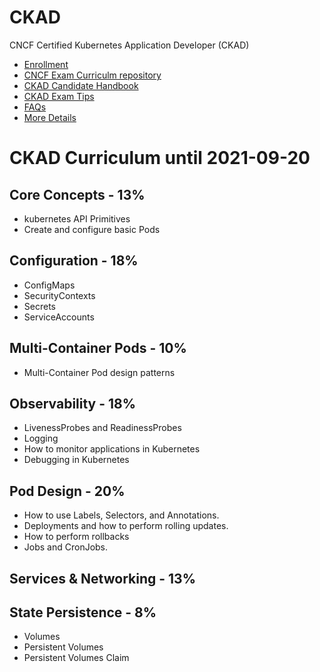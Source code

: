 # CKAD

CNCF Certified Kubernetes Application Developer (CKAD)

* [Enrollment](https://training.linuxfoundation.org/certification/certified-kubernetes-application-developer-ckad/)
* [CNCF Exam Curriculm repository](https://github.com/cncf/curriculum)
* [CKAD Candidate Handbook](https://www.cncf.io/certification/candidate-handbook)
* [CKAD Exam Tips](https://docs.linuxfoundation.org/tc-docs/certification/tips-cka-and-ckad)
* [FAQs](https://www.cncf.io/certification/expert/cka/faq/)
* [More Details](https://www.cncf.io/certification/ckad/)

# CKAD Curriculum until 2021-09-20

## Core Concepts - 13%
* kubernetes API Primitives
* Create and configure basic Pods

## Configuration - 18%
* ConfigMaps
* SecurityContexts
* Secrets
* ServiceAccounts

## Multi-Container Pods - 10%
* Multi-Container Pod design patterns

## Observability - 18%
* LivenessProbes and ReadinessProbes
* Logging
* How to monitor applications in Kubernetes
* Debugging in Kubernetes

## Pod Design - 20%
* How to use Labels, Selectors, and Annotations.
* Deployments and how to perform rolling updates.
* How to perform rollbacks
* Jobs and CronJobs.

## Services & Networking - 13%

## State Persistence - 8%
* Volumes
* Persistent Volumes
* Persistent Volumes Claim
